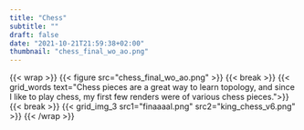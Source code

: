 ```yaml
---
title: "Chess"
subtitle: ""
draft: false
date: "2021-10-21T21:59:38+02:00"
thumbnail: "chess_final_wo_ao.png"
---
```

{{< wrap >}}
{{< figure src="chess_final_wo_ao.png" >}}
{{< break >}}
{{< grid_words text="Chess pieces are a great way to learn topology, and since I like to play chess, my first few renders were of various chess pieces.">}}
{{< break >}}
{{< grid_img_3 src1="finaaaal.png" src2="king_chess_v6.png" >}}
{{< /wrap >}}